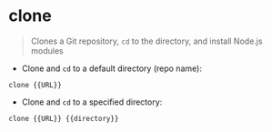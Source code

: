 # clone

> Clones a Git repository, `cd` to the directory, and install Node.js modules

- Clone and `cd` to a default directory (repo name):

`clone {{URL}}`

- Clone and `cd` to a specified directory:

`clone {{URL}} {{directory}}`
